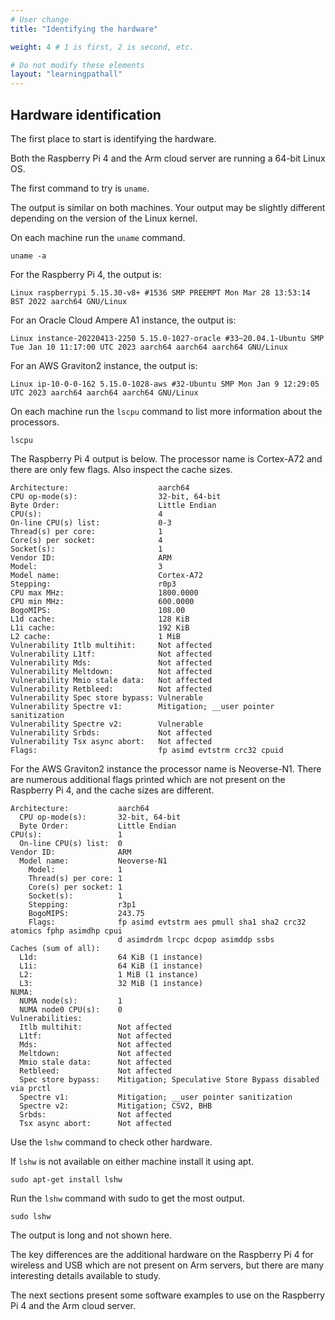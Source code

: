 ```yaml
---
# User change
title: "Identifying the hardware"

weight: 4 # 1 is first, 2 is second, etc.

# Do not modify these elements
layout: "learningpathall"
---
```


## Hardware identification	
				
The first place to start is identifying the hardware. 

Both the Raspberry Pi 4 and the Arm cloud server are running a 64-bit Linux OS. 

The first command to try is `uname`. 

The output is similar on both machines. Your output may be slightly different depending on the version of the Linux kernel.

On each machine run the `uname` command.

```console
uname -a
```

For the Raspberry Pi 4, the output is:

```console
Linux raspberrypi 5.15.30-v8+ #1536 SMP PREEMPT Mon Mar 28 13:53:14 BST 2022 aarch64 GNU/Linux
```

For an Oracle Cloud Ampere A1 instance, the output is:

```console
Linux instance-20220413-2250 5.15.0-1027-oracle #33~20.04.1-Ubuntu SMP Tue Jan 10 11:17:00 UTC 2023 aarch64 aarch64 aarch64 GNU/Linux
```
					
For an AWS Graviton2 instance, the output is:

```console
Linux ip-10-0-0-162 5.15.0-1028-aws #32-Ubuntu SMP Mon Jan 9 12:29:05 UTC 2023 aarch64 aarch64 aarch64 GNU/Linux
```

On each machine run the `lscpu` command to list more information about the processors.

```console
lscpu
```

The Raspberry Pi 4 output is below. The processor name is Cortex-A72 and there are only few flags. Also inspect the cache sizes. 

```console
Architecture:                    aarch64
CPU op-mode(s):                  32-bit, 64-bit
Byte Order:                      Little Endian
CPU(s):                          4
On-line CPU(s) list:             0-3
Thread(s) per core:              1
Core(s) per socket:              4
Socket(s):                       1
Vendor ID:                       ARM
Model:                           3
Model name:                      Cortex-A72
Stepping:                        r0p3
CPU max MHz:                     1800.0000
CPU min MHz:                     600.0000
BogoMIPS:                        108.00
L1d cache:                       128 KiB
L1i cache:                       192 KiB
L2 cache:                        1 MiB
Vulnerability Itlb multihit:     Not affected
Vulnerability L1tf:              Not affected
Vulnerability Mds:               Not affected
Vulnerability Meltdown:          Not affected
Vulnerability Mmio stale data:   Not affected
Vulnerability Retbleed:          Not affected
Vulnerability Spec store bypass: Vulnerable
Vulnerability Spectre v1:        Mitigation; __user pointer sanitization
Vulnerability Spectre v2:        Vulnerable
Vulnerability Srbds:             Not affected
Vulnerability Tsx async abort:   Not affected
Flags:                           fp asimd evtstrm crc32 cpuid
```						 				
					
For the AWS Graviton2 instance the processor name is Neoverse-N1. There are numerous additional flags printed which are not present on the Raspberry Pi 4, and the cache sizes are different.

```console
Architecture:           aarch64
  CPU op-mode(s):       32-bit, 64-bit
  Byte Order:           Little Endian
CPU(s):                 1
  On-line CPU(s) list:  0
Vendor ID:              ARM
  Model name:           Neoverse-N1
    Model:              1
    Thread(s) per core: 1
    Core(s) per socket: 1
    Socket(s):          1
    Stepping:           r3p1
    BogoMIPS:           243.75
    Flags:              fp asimd evtstrm aes pmull sha1 sha2 crc32 atomics fphp asimdhp cpui
                        d asimdrdm lrcpc dcpop asimddp ssbs
Caches (sum of all):
  L1d:                  64 KiB (1 instance)
  L1i:                  64 KiB (1 instance)
  L2:                   1 MiB (1 instance)
  L3:                   32 MiB (1 instance)
NUMA:
  NUMA node(s):         1
  NUMA node0 CPU(s):    0
Vulnerabilities:
  Itlb multihit:        Not affected
  L1tf:                 Not affected
  Mds:                  Not affected
  Meltdown:             Not affected
  Mmio stale data:      Not affected
  Retbleed:             Not affected
  Spec store bypass:    Mitigation; Speculative Store Bypass disabled via prctl
  Spectre v1:           Mitigation; __user pointer sanitization
  Spectre v2:           Mitigation; CSV2, BHB
  Srbds:                Not affected
  Tsx async abort:      Not affected
```

Use the `lshw` command to check other hardware. 

If `lshw` is not available on either machine install it using apt. 

```console
sudo apt-get install lshw
```				
					
Run the `lshw` command with sudo to get the most output. 

```console
sudo lshw
```				
					
The output is long and not shown here. 

The key differences are the additional hardware on the Raspberry Pi 4 for wireless and USB which are not present on Arm servers, but there are many interesting details available to study.

The next sections present some software examples to use on the Raspberry Pi 4 and the Arm cloud server. 
